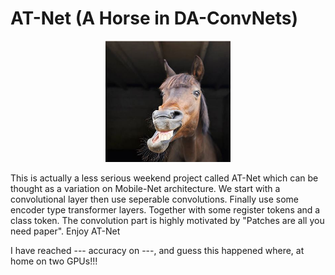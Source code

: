 # AT-Net (A Horse in DA-ConvNets)
<div align="center"> 
<img src="at_net.JPG" alt="at_net.JPG" title="at_net" width="200"/> 
</a>
<div align="left"> 

This is actually a less serious weekend project called AT-Net which can be thought as a variation on Mobile-Net architecture. We start with a convolutional layer then use seperable convolutions. Finally use some encoder type transformer layers. Together with some register tokens and a class token. The convolution part is highly motivated by "Patches are all you need paper". 
Enjoy AT-Net



I have reached --- accuracy on ---, and guess this happened where, at home on two GPUs!!!

